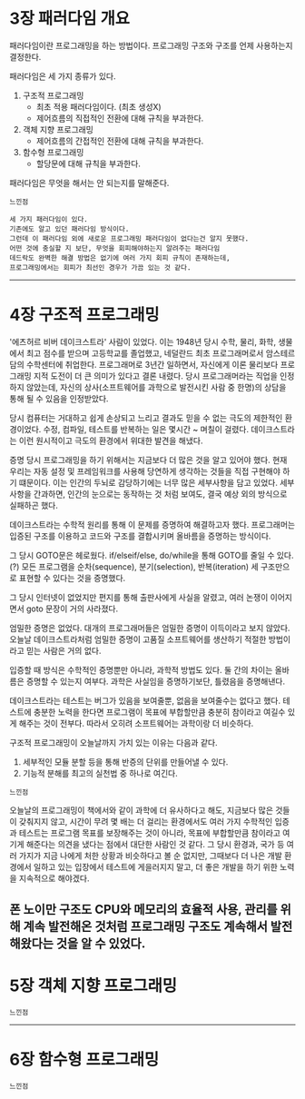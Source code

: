 # 3장 패러다임 개요
패러다임이란 프로그래밍을 하는 방법이다.
프로그래밍 구조와 구조를 언제 사용하는지 결정한다.

패러다임은 세 가지 종류가 있다.
1. 구조적 프로그래밍
   - 최초 적용 패러다임이다. (최초 생성X)
   - 제어흐름의 직접적인 전환에 대해 규칙을 부과한다.
2. 객체 지향 프로그래밍
   - 제어흐름의 간접적인 전환에 대해 규칙을 부과한다.
3. 함수형 프로그래밍
   - 할당문에 대해 규칙을 부과한다.

패러다임은 무엇을 해서는 안 되는지를 말해준다.

```text
느낀점

세 가지 패러다임이 있다. 
기존에도 알고 있던 패러다임 방식이다. 
그런데 이 패러다임 외에 새로운 프로그래밍 패러다임이 없다는건 알지 못했다.
어떤 것에 충실할 지 보단, 무엇을 회피해야하는지 알려주는 패러다임
데드락도 완벽한 해결 방법은 없기에 여러 가지 회피 규칙이 존재하는데, 
프로그래밍에서는 회피가 최선인 경우가 가끔 있는 것 같다.
```
---

# 4장 구조적 프로그래밍
'에츠허르 비버 데이크스트라' 사람이 있었다.
이는 1948년 당시 수학, 물리, 화학, 생물에서 최고 점수를 받으며 고등학교를 졸업했고, 네덜란드 최초 프로그래머로서 암스테르담의 수학센터에 취업한다.
프로그래머로 3년간 일하면서, 자신에게 이론 물리보다 프로그래밍 지적 도전이 더 큰 의미가 있다고 결론 내렸다.
당시 프로그래머라는 직업을 인정하지 않았는데, 자신의 상사(소프트웨어를 과학으로 발전시킨 사람 중 한명)의 상담을 통해 될 수 있음을 인정받았다.

당시 컴퓨터는 거대하고 쉽게 손상되고 느리고 결과도 믿을 수 없는 극도의 제한적인 환경이었다.
수정, 컴파일, 테스트를 반복하는 일은 몇시간 ~ 며칠이 걸렸다.
데이크스트라는 이런 원시적이고 극도의 환경에서 위대한 발견을 해냈다.

증명
당시 프로그래밍을 하기 위해서는 지금보다 더 많은 것을 알고 있어야 했다. 
현재 우리는 자동 설정 및 프레임워크를 사용해 당연하게 생각하는 것들을 직접 구현해야 하기 떄문이다.
이는 인간의 두뇌로 감당하기에는 너무 많은 세부사항을 담고 있었다.
세부사항을 간과하면, 인간의 눈으로는 동작하는 것 처럼 보여도, 결국 예상 외의 방식으로 실패하곤 했다. 

데이크스트라는 수학적 원리를 통해 이 문제를 증명하여 해결하고자 했다.
프로그래머는 입증된 구조를 이용하고 코드와 구조를 결합시키며 올바름을 증명하는 방식이다.

그 당시 GOTO문은 헤로웠다. if/elseif/else, do/while을 통해 GOTO를 줄일 수 있다. (?)
모든 프로그램을 순차(sequence), 분기(selection), 반복(iteration) 세 구조만으로 표현할 수 있다는 것을 증명했다.

그 당시 인터넷이 없었지만 편지를 통해 출판사에게 사실을 알렸고, 여러 논쟁이 이어지면서 goto 문장이 거의 사라졌다.

엄밀한 증명은 없었다.
대개의 프로그래머들은 엄밀한 증명이 이득이라고 보지 않았다.
오늘날 데이크스트라처럼 엄밀한 증명이 고품질 소프트웨어를 생산하기 적절한 방법이라고 믿는 사람은 거의 없다.

입증할 때 방식은 수학적인 증명뿐만 아니라, 과학적 방법도 있다.
둘 간의 차이는 올바름은 증명할 수 있는지 여부다.
과학은 사실임을 증명하기보단, 틀렸음을 증명해낸다.

데이크스트라는 테스트는 버그가 있음을 보여줄뿐, 없음을 보여줄수는 없다고 했다.
테스트에 충분한 노력을 한다면 프로그램이 목표에 부합할만큼 충분히 참이라고 여길수 있게 해주는 것이 전부다.
따라서 오히려 소프트웨어는 과학이랑 더 비슷하다.

구조적 프로그래밍이 오늘날까지 가치 있는 이유는 다음과 같다.
1. 세부적인 모듈 분할 등을 통해 반증의 단위를 만들어낼 수 있다.
2. 기능적 분해를 최고의 실천법 중 하나로 여긴다.

```text
느낀점
```
오늘날의 프로그래밍이 책에서와 같이 과학에 더 유사하다고 해도,
지금보다 많은 것들이 갖춰지지 않고, 시간이 무려 몇 배는 더 걸리는 환경에서도 
여러 가지 수학적인 입증과 테스트는 프로그램 목표를 보장해주는 것이 아니라, 목표에 부합할만큼 참이라고 여기게 해준다는 의견을 냈다는 점에서 대단한 사람인 것 같다.
그 당시 환경과, 국가 등 여러 가지가 지금 나에게 처한 상황과 비슷하다고 볼 순 없지만, 그때보다 더 나은 개발 환경에서 일하고 있는 입장에서
테스트에 게을러지지 말고, 더 좋은 개발을 하기 위한 노력을 지속적으로 해야겠다.

폰 노이만 구조도 CPU와 메모리의 효율적 사용, 관리를 위해 계속 발전해온 것처럼 프로그래밍 구조도 계속해서 발전해왔다는 것을 알 수 있었다.
---
# 5장 객체 지향 프로그래밍
```text
느낀점
```
---

# 6장 함수형 프로그래밍
```text
느낀점
```
